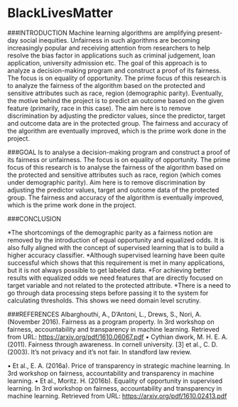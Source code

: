 # BlackLivesMatter
###INTRODUCTION
Machine learning algorithms are amplifying present-day social inequities. Unfairness in such
algorithms are becoming increasingly popular and receiving attention from researchers to help
resolve the bias factor in applications such as criminal judgement, loan application, university
admission etc. The goal of this approach is to analyze a decision-making program and construct a
proof of its fairness. The focus is on equality of opportunity.
The prime focus of this research is to analyze the fairness of the algorithm based on the protected
and sensitive attributes such as race, region (demographic parity). Eventually, the motive behind
the project is to predict an outcome based on the given feature (primarily, race in this case). The
aim here is to remove discrimination by adjusting the predictor values, since the predictor, target
and outcome data are in the protected group. The fairness and accuracy of the algorithm are
eventually improved, which is the prime work done in the project.

###GOAL
Is to analyse a decision-making program and construct a proof of its fairness or unfairness.
The focus is on equality of opportunity.
The prime focus of this research is to analyse the fairness of the algorithm based on the protected
and sensitive attributes such as race, region (which comes under demographic parity). Aim here
is to remove discrimination by adjusting the predictor values, target and outcome data of the
protected group. The fairness and accuracy of the algorithm is eventually improved, which is the
prime work done in the project.

###CONCLUSION

*The shortcomings of the demographic parity as a fairness notion are removed by the introduction of equal opportunity and equalized odds. It is also fully aligned with the concept of supervised learning that is to build a higher accuracy classifier.​
*Although supervised learning have been quite successful which shows that this requirement is met in many applications, but it is not always possible to get labeled data.​
*For achieving better results with equalized odds we need features that are directly focused on target variable and not related to the protected attribute.​
*There is a need to go through data processing steps before passing it to the system for calculating thresholds. This shows we need domain level scrutiny.

###REFERENCES
Albarghouthi, A., D’Antoni, L., Drews, S., Nori, A. (November 2016). 
Fairness as a program property. In 3rd workshop on fairness, accountability and transparency in
machine learning. Retrieved from URL: https://arxiv.org/pdf/1610.06067.pdf
• Cythian dwork, M. H. E. A. (2011). Fairness through awareness. In cornell university. [3] et
al., C. D. (2003). It’s not privacy and it’s not fair. In standford law review.

• Et al., E. A. (2016a). Price of transparency in strategic machine learning. In 3rd workshop
on fairness, accountability and transparency in machine learning.
• Et al., Moritz. H. (2016b). Equality of opportunity in supervised learning. In 3rd workshop
on fairness, accountability and transparency in machine learning. Retrieved from URL:
https://arxiv.org/pdf/1610.02413.pdf
